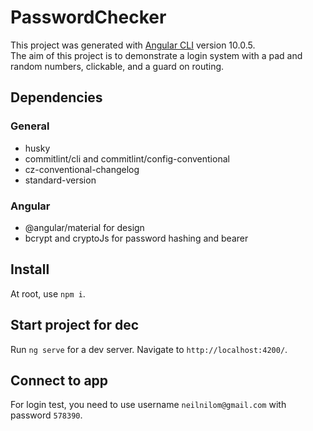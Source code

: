 # PasswordChecker
This project was generated with [Angular CLI](https://github.com/angular/angular-cli) version 10.0.5.    
The aim of this project is to demonstrate a login system with a pad and random numbers, clickable, and a guard on routing.

## Dependencies
### General
  * husky
  * commitlint/cli and commitlint/config-conventional
  * cz-conventional-changelog
  * standard-version

### Angular
  * @angular/material for design
  * bcrypt and cryptoJs for password hashing and bearer

## Install
At root, use `npm i`.

## Start project for dec
Run `ng serve` for a dev server. Navigate to `http://localhost:4200/`.

## Connect to app
For login test, you need to use username `neilnilom@gmail.com` with password `578390`.
